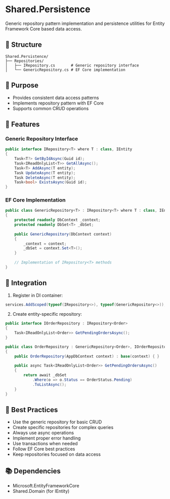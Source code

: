# Shared.Persistence

Generic repository pattern implementation and persistence utilities for Entity Framework Core based data access.

## 📁 Structure

```
Shared.Persistence/
├── Repositories/
│   ├── IRepository.cs       # Generic repository interface
│   └── GenericRepository.cs # EF Core implementation
```

## 🎯 Purpose

- Provides consistent data access patterns
- Implements repository pattern with EF Core
- Supports common CRUD operations

## 🔧 Features

### Generic Repository Interface
```csharp
public interface IRepository<T> where T : class, IEntity
{
    Task<T?> GetByIdAsync(Guid id);
    Task<IReadOnlyList<T>> GetAllAsync();
    Task<T> AddAsync(T entity);
    Task UpdateAsync(T entity);
    Task DeleteAsync(T entity);
    Task<bool> ExistsAsync(Guid id);
}
```

### EF Core Implementation
```csharp
public class GenericRepository<T> : IRepository<T> where T : class, IEntity
{
    protected readonly DbContext _context;
    protected readonly DbSet<T> _dbSet;
    
    public GenericRepository(DbContext context)
    {
        _context = context;
        _dbSet = context.Set<T>();
    }
    
    // Implementation of IRepository<T> methods
}
```

## 🔌 Integration

1. Register in DI container:
```csharp
services.AddScoped(typeof(IRepository<>), typeof(GenericRepository<>));
```

2. Create entity-specific repository:
```csharp
public interface IOrderRepository : IRepository<Order>
{
    Task<IReadOnlyList<Order>> GetPendingOrdersAsync();
}

public class OrderRepository : GenericRepository<Order>, IOrderRepository
{
    public OrderRepository(AppDbContext context) : base(context) { }
    
    public async Task<IReadOnlyList<Order>> GetPendingOrdersAsync()
    {
        return await _dbSet
            .Where(o => o.Status == OrderStatus.Pending)
            .ToListAsync();
    }
}
```

## 🎯 Best Practices

- Use the generic repository for basic CRUD
- Create specific repositories for complex queries
- Always use async operations
- Implement proper error handling
- Use transactions when needed
- Follow EF Core best practices
- Keep repositories focused on data access

## 📚 Dependencies

- Microsoft.EntityFrameworkCore
- Shared.Domain (for IEntity)
